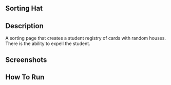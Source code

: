 ## Sorting Hat

## Description
A sorting page that creates a student registry of cards with random houses. There is the ability to expell the student.

## Screenshots

## How To Run


